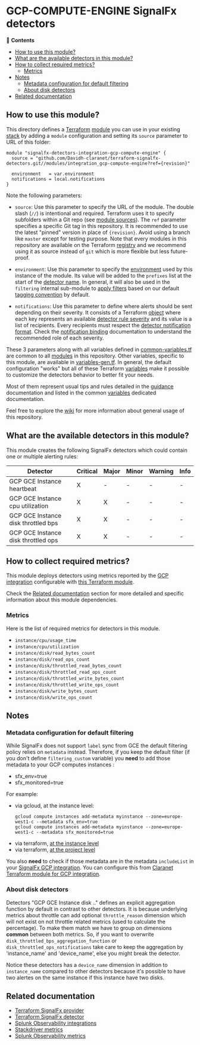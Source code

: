 # GCP-COMPUTE-ENGINE SignalFx detectors

<!-- START doctoc generated TOC please keep comment here to allow auto update -->
<!-- DON'T EDIT THIS SECTION, INSTEAD RE-RUN doctoc TO UPDATE -->
:link: **Contents**

- [How to use this module?](#how-to-use-this-module)
- [What are the available detectors in this module?](#what-are-the-available-detectors-in-this-module)
- [How to collect required metrics?](#how-to-collect-required-metrics)
  - [Metrics](#metrics)
- [Notes](#notes)
  - [Metadata configuration for default filtering](#metadata-configuration-for-default-filtering)
  - [About disk detectors](#about-disk-detectors)
- [Related documentation](#related-documentation)

<!-- END doctoc generated TOC please keep comment here to allow auto update -->

## How to use this module?

This directory defines a [Terraform](https://www.terraform.io/)
[module](https://www.terraform.io/language/modules/syntax) you can use in your
existing [stack](https://github.com/claranet/terraform-signalfx-detectors/wiki/Getting-started#stack) by adding a
`module` configuration and setting its `source` parameter to URL of this folder:

```hcl
module "signalfx-detectors-integration-gcp-compute-engine" {
  source = "github.com/Davidh-claranet/terraform-signalfx-detectors.git//modules/integration_gcp-compute-engine?ref={revision}"

  environment   = var.environment
  notifications = local.notifications
}
```

Note the following parameters:

* `source`: Use this parameter to specify the URL of the module. The double slash (`//`) is intentional  and required.
  Terraform uses it to specify subfolders within a Git repo (see [module
  sources](https://www.terraform.io/language/modules/sources)). The `ref` parameter specifies a specific Git tag in
  this repository. It is recommended to use the latest "pinned" version in place of `{revision}`. Avoid using a branch
  like `master` except for testing purpose. Note that every modules in this repository are available on the Terraform
  [registry](https://registry.terraform.io/modules/claranet/detectors/signalfx) and we recommend using it as source
  instead of `git` which is more flexible but less future-proof.

* `environment`: Use this parameter to specify the
  [environment](https://github.com/claranet/terraform-signalfx-detectors/wiki/Getting-started#environment) used by this
  instance of the module.
  Its value will be added to the `prefixes` list at the start of the [detector
  name](https://github.com/claranet/terraform-signalfx-detectors/wiki/Templating#example).
  In general, it will also be used in the `filtering` internal sub-module to [apply
  filters](https://github.com/claranet/terraform-signalfx-detectors/wiki/Guidance#filtering) based on our default
  [tagging convention](https://github.com/claranet/terraform-signalfx-detectors/wiki/Tagging-convention) by default.

* `notifications`: Use this parameter to define where alerts should be sent depending on their severity. It consists
  of a Terraform [object](https://www.terraform.io/language/expressions/type-constraints#object) where each key represents an available
  [detector rule severity](https://docs.splunk.com/observability/alerts-detectors-notifications/create-detectors-for-alerts.html#severity)
  and its value is a list of recipients. Every recipients must respect the [detector notification
  format](https://registry.terraform.io/providers/splunk-terraform/signalfx/latest/docs/resources/detector#notification-format).
  Check the [notification binding](https://github.com/claranet/terraform-signalfx-detectors/wiki/Notifications-binding)
  documentation to understand the recommended role of each severity.

These 3 parameters along with all variables defined in [common-variables.tf](common-variables.tf) are common to all
[modules](../) in this repository. Other variables, specific to this module, are available in
[variables-gen.tf](variables-gen.tf).
In general, the default configuration "works" but all of these Terraform
[variables](https://www.terraform.io/language/values/variables) make it possible to
customize the detectors behavior to better fit your needs.

Most of them represent usual tips and rules detailed in the
[guidance](https://github.com/claranet/terraform-signalfx-detectors/wiki/Guidance) documentation and listed in the
common [variables](https://github.com/claranet/terraform-signalfx-detectors/wiki/Variables) dedicated documentation.

Feel free to explore the [wiki](https://github.com/claranet/terraform-signalfx-detectors/wiki) for more information about
general usage of this repository.

## What are the available detectors in this module?

This module creates the following SignalFx detectors which could contain one or multiple alerting rules:

|Detector|Critical|Major|Minor|Warning|Info|
|---|---|---|---|---|---|
|GCP GCE Instance heartbeat|X|-|-|-|-|
|GCP GCE Instance cpu utilization|X|X|-|-|-|
|GCP GCE Instance disk throttled bps|X|X|-|-|-|
|GCP GCE Instance disk throttled ops|X|X|-|-|-|

## How to collect required metrics?

This module deploys detectors using metrics reported by the
[GCP integration](https://docs.splunk.com/observability/en/gdi/get-data-in/connect/gcp/gcp-metrics.html) configurable
with [this Terraform module](https://github.com/claranet/terraform-signalfx-integrations/tree/master/cloud/gcp).


Check the [Related documentation](#related-documentation) section for more detailed and specific information about this module dependencies.



### Metrics


Here is the list of required metrics for detectors in this module.

* `instance/cpu/usage_time`
* `instance/cpu/utilization`
* `instance/disk/read_bytes_count`
* `instance/disk/read_ops_count`
* `instance/disk/throttled_read_bytes_count`
* `instance/disk/throttled_read_ops_count`
* `instance/disk/throttled_write_bytes_count`
* `instance/disk/throttled_write_ops_count`
* `instance/disk/write_bytes_count`
* `instance/disk/write_ops_count`


## Notes

### Metadata configuration for default filtering

While SignalFx does not support `label` sync from GCE the default filtering policy relies on `metadata` instead.
Therefore, if you keep the default filter (if you don't define `filtering_custom` variable) you **need** to add those metadata to your GCP computes instances :

* sfx_env=true
* sfx_monitored=true

For example:

* via gcloud, at the instance level:
  ```
  gcloud compute instances add-metadata myinstance --zone=europe-west1-c --metadata sfx_env=true
  gcloud compute instances add-metadata myinstance --zone=europe-west1-c --metadata sfx_monitored=true
  ```
* via terraform, [at the instance level](https://registry.terraform.io/providers/hashicorp/google/latest/docs/resources/compute_instance#metadata)
* via terraform, [at the project level](https://registry.terraform.io/providers/hashicorp/google/latest/docs/resources/compute_project_metadata)

You also **need** to check if those metadata are in the metadata `includeList` in your [SignalFx GCP
integration](https://dev.splunk.com/observability/docs/integrations/gcp_integration_overview/#Optional-fields).
You can configure this from [Claranet Terraform module for GCP
integration](https://github.com/claranet/terraform-signalfx-integrations/tree/master/cloud/gcp#input_gcp_compute_metadata_whitelist).

### About disk detectors

Detectors "GCP GCE Instance disk .." defines an explicit aggregation function by default in contrast to other detectors. It is because underlying metrics about throttle can
add optional `throttle_reason` dimension which will not exist on not throttle related metrics (used to calculate the percentage). To make them match we have to group on dimensions
__common__ between both metrics.
So, if you want to overwrite `disk_throttled_bps_aggregation_function` or `disk_throttled_ops_notifications` take care to keep the aggregation by 'instance_name' and 'device_name', else you might break the detector.

Notice these detectors has a `device_name` dimension in addition to `instance_name` compared to other detectors because it's possible to have two alertes on the same instance if this instance have two disks.


## Related documentation

* [Terraform SignalFx provider](https://registry.terraform.io/providers/splunk-terraform/signalfx/latest/docs)
* [Terraform SignalFx detector](https://registry.terraform.io/providers/splunk-terraform/signalfx/latest/docs/resources/detector)
* [Splunk Observability integrations](https://docs.splunk.com/Observability/gdi/get-data-in/integrations.html)
* [Stackdriver metrics](https://cloud.google.com/monitoring/api/metrics_gcp#gcp-compute)
* [Splunk Observability metrics](https://docs.splunk.com/observability/en/gdi/get-data-in/connect/gcp/gcp.html#google-compute-engine-metrics)
